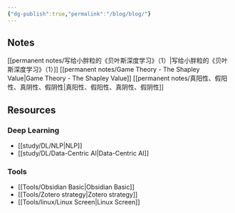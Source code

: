 ```yaml
---
{"dg-publish":true,"permalink":"/blog/blog/"}
---
```



## Notes
[[permanent notes/写给小胖粒的《贝叶斯深度学习》（1）\|写给小胖粒的《贝叶斯深度学习》（1）]]
[[permanent notes/Game Theory - The Shapley Value\|Game Theory - The Shapley Value]]
[[permanent notes/真阳性、假阳性、真阴性、假阴性\|真阳性、假阳性、真阴性、假阴性]]

## Resources
### Deep Learning
- [[study/DL/NLP\|NLP]]
- [[study/DL/Data-Centric AI\|Data-Centric AI]]

### Tools
- [[Tools/Obsidian Basic\|Obsidian Basic]] 
- [[Tools/Zotero strategy\|Zotero strategy]]
- [[Tools/linux/Linux Screen\|Linux Screen]]